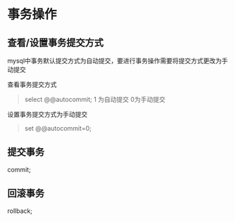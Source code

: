 # 事务操作

## 查看/设置事务提交方式

mysql中事务默认提交方式为自动提交，要进行事务操作需要将提交方式更改为手动提交

查看事务提交方式
>select @@autocommit;
1 为自动提交 0为手动提交

设置事务提交方式为手动提交
>set @@autocommit=0;

## 提交事务

commit;

## 回滚事务

rollback;